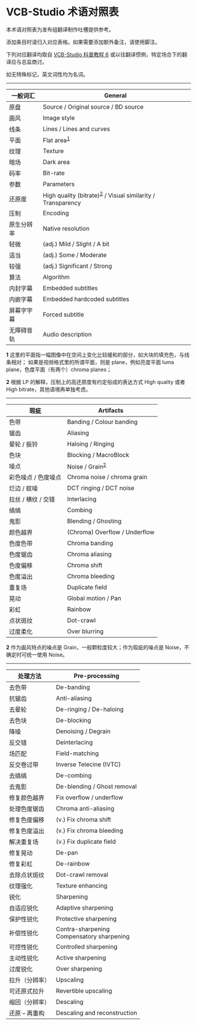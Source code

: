 # VCB-Studio 术语对照表

本术语对照表为发布组翻译制作吐槽提供参考。

添加条目时请归入对应表格。如果需要添加额外备注，请使用脚注。

下列对应翻译均取自 [VCB-Studio 科普教程 6]( https://vcb-s.com/archives/4738 ) 或以往翻译惯例，特定场合下的翻译应与总监商讨。

如无特殊标记，英文词性均为名词。

------

| 一般词汇           | General                         |
| ------------------ | ------------------------------- |
| 原盘               | Source / Original source / BD source                 |
| 画风               | Image style                     |
| 线条               | Lines / Lines and curves                 |
| 平面               | Flat area<sup name="a1">[1](#f1)</sup>          |
| 纹理               | Texture                         |
| 暗场               | Dark area                       |
| 码率               | Bit-rate                        |
| 参数               | Parameters                      |
| 还原度             | High quality (bitrate)<sup name="a2">[2](#f2)</sup>   / Visual similarity / Transparency               |
| 压制               | Encoding                        |
| 原生分辨率         | Native resolution               |
| 轻微               | (adj.) Mild / Slight / A bit   |
| 适当               | (adj.) Some / Moderate         |
| 较强               | (adj.) Significant / Strong    |
| 算法               | Algorithm                       |
| 内封字幕             | Embedded subtitles                       |
| 内嵌字幕             | Embedded hardcoded subtitles                       | 
| 屏幕字字幕               | Forced subtitle                       |
| 无障碍音轨               | Audio description                       |

<b name="f1">1</b> 这里的平面指一幅图像中在空间上变化比较缓和的部分，如大块的填充色，与线条相对；
如果是视频格式里的所谓平面，则是 plane，例如亮度平面 luma plane，色度平面（有两个）chroma planes；

<b name="f2">2</b> 根据 LP 的解释，压制上的高还原度有约定俗成的表达方式 High quality 或者 High bitrate，其他语境再单独考虑。

------

| 瑕疵                | Artifacts                     |
| ------------------- | ----------------------------- |
| 色带                | Banding / Colour banding      |
| 锯齿                | Aliasing                      |
| 晕轮 / 振铃         | Haloing / Ringing             |
| 色块                | Blocking / MacroBlock         |
| 噪点                | Noise / Grain<sup name="a1">[2](#f2)</sup>             |
| 彩色噪点 / 色度噪点 | Chroma noise / chroma grain    |
| 烂边 / 蚊噪         | DCT ringing  / DCT noise      |
| 拉丝 / 横纹 / 交错  | Interlacing                   |
| 缟缟                | Combing                       |
| 鬼影                | Blending / Ghosting           |
| 颜色越界            | (Chroma) Overflow / Underflow |
| 色度色带            | Chroma banding                |
| 色度锯齿            | Chroma aliasing               |
| 色度偏移            | Chroma shift                  |
| 色度溢出            | Chroma bleeding               |
| 重复场              | Duplicate field               |
| 晃动                | Global motion / Pan           |
| 彩虹                | Rainbow                       |
| 点状斑纹            | Dot-crawl                     |
| 过度柔化            | Over blurring                 |

<b name="f2">2</b> 作为画风特点的噪点是 Grain，一般颗粒度较大；作为瑕疵的噪点是 Noise，不确定时可统一使用 Noise。

------

| 处理方法       | Pre-processing                                 |
| -------------- | ---------------------------------------------- |
| 去色带         | De-banding                                     |
| 抗锯齿         | Anti-aliasing                                  |
| 去晕轮         | De-ringing / De-haloing                        |
| 去色块         | De-blocking                                    |
| 降噪           | Denoising / Degrain                          |
| 反交错         | Deinterlacing                                 |
| 场匹配         | Field-matching                                 |
| 反交卷过带     | Inverse Telecine (IVTC)                        |
| 去缟缟         | De-combing                                     |
| 去鬼影         | De-blending / Ghost removal                    |
| 修复颜色越界   | Fix overflow / underflow                       |
| 处理色度锯齿   | Chroma anti-aliasing                           |
| 修复色度偏移   | (v.) Fix chroma shift                          |
| 修复色度溢出   | (v.) Fix chroma bleeding                       |
| 解决重复场     | (v.) Fix duplicate field                       |
| 修复晃动       | De-pan                                         |
| 修复彩虹       | De-rainbow                                     |
| 去除点状斑纹   | Dot-crawl removal                              |
| 纹理强化       | Texture enhancing                              |
| 锐化           | Sharpening                                     |
| 自适应锐化     | Adaptive sharpening                            |
| 保护性锐化     | Protective sharpening                          |
| 补偿性锐化     | Contra-sharpening<br />Compensatory sharpening |
| 可控性锐化     | Controlled sharpening                          |
| 主动性锐化     | Active sharpening                              |
| 过度锐化       | Over sharpening                                |
| 拉升（分辨率） | Upscaling                                      |
| 可还原式拉升   | Revertible upscaling                           |
| 缩回（分辨率） | Descaling                                      |
| 还原 – 再重构  | Descaling and reconstruction                   |
